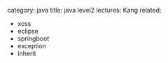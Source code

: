 category: java
title: java level2
lectures: Kang
related:

- xcss
- eclipse
- springboot
- exception
- inherit
